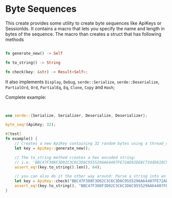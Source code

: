 # Byte Sequences

This create provides some utility to create byte sequences like ApiKeys or SessionIds.
It contains a macro that lets you specify the name and length in bytes of the sequence.
The macro than creates a struct that has following methods

```rust

fn generate_new() -> Self

fn to_string() -> String

fn check(key: &str) -> Result<Self>;

```

It also implements `Display`, `Debug`, `serde::Serialize`, `serde::Deserialize`, `PartialOrd`, `Ord`, `PartialEq`, `Eq`, `Clone`, `Copy` and `Hash`;

Complete example:

```rust


use serde::{Serialize, Serializer, Deserialize, Deserializer};

byte_seq!(ApiKey; 32);

#[test]
fn example() {
    // Creates a new ApiKey containing 32 random bytes using a thread_rng
    let key = ApiKey::generate_new();

    // The to_string method creates a hex encoded string:
    // i.e. 'BBC47F308F3D02C3C6C3D6C9555296A64407FE72AD92DE8C7344D610CFFABF67'
    assert_eq!(key.to_string().len(), 64);

    // you can also do it the other way around: Parse a string into an ApiKey
    let key = ApiKey::check("BBC47F308F3D02C3C6C3D6C9555296A64407FE72AD92DE8C7344D610CFFABF67").unwrap();
    assert_eq!(key.to_string(), "BBC47F308F3D02C3C6C3D6C9555296A64407FE72AD92DE8C7344D610CFFABF67");
}

```
